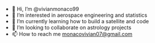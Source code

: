 - 👋 Hi, I’m @vivianmonaco99
- 👀 I’m interested in aerospace engineering and statistics
- 🌱 I’m currently learning how to build a satellite and code
- 💞️ I’m looking to collaborate on astrology projects
- 📫 How to reach me monacovivian07@gmail.com

<!---
vivianmonaco99/vivianmonaco99 is a ✨ special ✨ repository because its `README.md` (this file) appears on your GitHub profile.
You can click the Preview link to take a look at your changes.
--->

